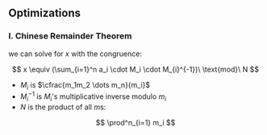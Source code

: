 ## Optimizations

### I. Chinese Remainder Theorem

we can solve for $x$ with the congruence:

$$
x \equiv (\sum_{i=1}^n a_i \cdot M_i \cdot M_{i}^{-1})\ \text{mod}\ N
$$

 * $M_i$ is $\cfrac{m_1m_2 \dots m_n}{m_i}$
 * $M_{i}^{-1}$ is $M_i$'s multiplicative inverse modulo $m_i$
 * $N$ is the product of all $m$s:

$$
\prod^n_{i=1} m_i
$$
